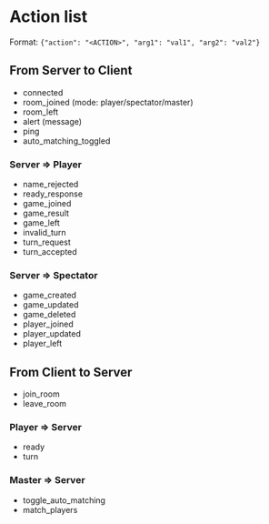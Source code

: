 # Action list

Format: `{"action": "<ACTION>", "arg1": "val1", "arg2": "val2"}`

## From Server to Client

- connected
- room_joined (mode: player/spectator/master)
- room_left
- alert (message)
- ping
- auto_matching_toggled

### Server => Player

- name_rejected
- ready_response
- game_joined
- game_result
- game_left
- invalid_turn
- turn_request
- turn_accepted

### Server => Spectator

- game_created
- game_updated
- game_deleted
- player_joined
- player_updated
- player_left

## From Client to Server

- join_room
- leave_room

### Player => Server

- ready
- turn

### Master => Server

- toggle_auto_matching
- match_players
